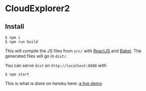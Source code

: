 # CloudExplorer2

## Install

```
$ npm i
$ npm run build
```

This will compile the JS files from `src/` with [ReactJS](https://facebook.github.io/react/) and [Babel](https://babeljs.io/). The generated files will go in `dist/`.

You can serve `dist` on `http://localhost:8080` with

```
$ npm start
```

This is what is done on heroku here: [a live demo](http://cloud-explorer.herokuapp.com/api/1.0/services/list)

